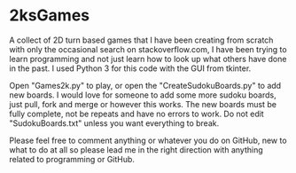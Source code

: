 # 2ksGames
A collect of 2D turn based games that I have been creating from scratch with only the occasional search on stackoverflow.com, 
I have been trying to learn programming and not just learn how to look up what others have done in the past. 
I used Python 3 for this code with the GUI from tkinter.

Open "Games2k.py" to play, or open the "CreateSudokuBoards.py" to add new boards.
I would love for someone to add some more sudoku boards, just pull, fork and merge or however this works.
The new boards must be fully complete, not be repeats and have no errors to work.
Do not edit "SudokuBoards.txt" unless you want everything to break.

Please feel free to comment anything or whatever you do on GitHub, 
new to what to do at all so please lead me in the right direction with anything related to programming or GitHub. 